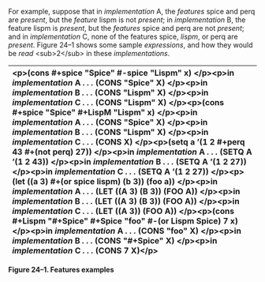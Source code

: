  

For example, suppose that in *implementation* A, the *features* spice and perq are *present*, but the *feature* lispm is not *present*; in *implementation* B, the feature lispm is *present*, but the *features* spice and perq are not *present*; and in *implementation* C, none of the features spice, *lispm*, or perq are *present*. Figure 24–1 shows some sample *expressions*, and how they would be *read* &#60;sub&#62;2&#60;/sub&#62; in these *implementations*. 

|&#60;p&#62;(cons #+spice "Spice" #-spice "Lispm" x) &#60;/p&#62;&#60;p&#62;in *implementation* A *. . .* (CONS "Spice" X) &#60;/p&#62;&#60;p&#62;in *implementation* B *. . .* (CONS "Lispm" X) &#60;/p&#62;&#60;p&#62;in *implementation* C *. . .* (CONS "Lispm" X) &#60;/p&#62;&#60;p&#62;(cons #+spice "Spice" #+LispM "Lispm" x) &#60;/p&#62;&#60;p&#62;in *implementation* A *. . .* (CONS "Spice" X) &#60;/p&#62;&#60;p&#62;in *implementation* B *. . .* (CONS "Lispm" X) &#60;/p&#62;&#60;p&#62;in *implementation* C *. . .* (CONS X) &#60;/p&#62;&#60;p&#62;(setq a ’(1 2 #+perq 43 #+(not perq) 27)) &#60;/p&#62;&#60;p&#62;in *implementation* A *. . .* (SETQ A ’(1 2 43)) &#60;/p&#62;&#60;p&#62;in *implementation* B *. . .* (SETQ A ’(1 2 27)) &#60;/p&#62;&#60;p&#62;in *implementation* C *. . .* (SETQ A ’(1 2 27)) &#60;/p&#62;&#60;p&#62;(let ((a 3) #+(or spice lispm) (b 3)) (foo a)) &#60;/p&#62;&#60;p&#62;in *implementation* A *. . .* (LET ((A 3) (B 3)) (FOO A)) &#60;/p&#62;&#60;p&#62;in *implementation* B *. . .* (LET ((A 3) (B 3)) (FOO A)) &#60;/p&#62;&#60;p&#62;in *implementation* C *. . .* (LET ((A 3)) (FOO A)) &#60;/p&#62;&#60;p&#62;(cons #+Lispm "#+Spice" #+Spice "foo" #-(or Lispm Spice) 7 x) &#60;/p&#62;&#60;p&#62;in *implementation* A *. . .* (CONS "foo" X) &#60;/p&#62;&#60;p&#62;in *implementation* B *. . .* (CONS "#+Spice" X) &#60;/p&#62;&#60;p&#62;in *implementation* C *. . .* (CONS 7 X)&#60;/p&#62;|
| :- |


**Figure 24–1. Features examples** 



 

 

